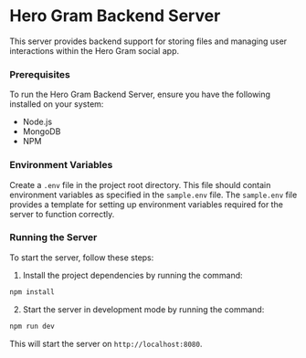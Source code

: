 # Hero Gram Backend Server

This server provides backend support for storing files and managing user interactions within the Hero Gram social app.

### Prerequisites

To run the Hero Gram Backend Server, ensure you have the following installed on your system:

* Node.js 
* MongoDB 
* NPM 

### Environment Variables

Create a `.env` file in the project root directory. This file should contain environment variables as specified in the `sample.env` file. The `sample.env` file provides a template for setting up environment variables required for the server to function correctly.

### Running the Server

To start the server, follow these steps:

1. Install the project dependencies by running the command:
```bash
npm install
```
2. Start the server in development mode by running the command:
```bash
npm run dev
```


This will start the server on `http://localhost:8080`.